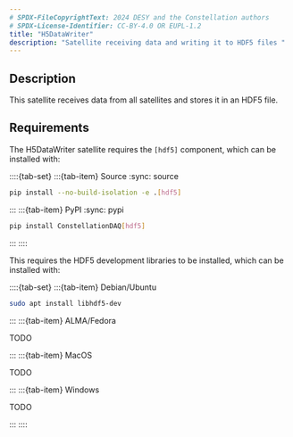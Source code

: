 ```yaml
---
# SPDX-FileCopyrightText: 2024 DESY and the Constellation authors
# SPDX-License-Identifier: CC-BY-4.0 OR EUPL-1.2
title: "H5DataWriter"
description: "Satellite receiving data and writing it to HDF5 files "
---
```


## Description

This satellite receives data from all satellites and stores it in an HDF5 file.

## Requirements

The H5DataWriter satellite requires the `[hdf5]` component, which can be installed with:

::::{tab-set}
:::{tab-item} Source
:sync: source

```sh
pip install --no-build-isolation -e .[hdf5]
```

:::
:::{tab-item} PyPI
:sync: pypi

```sh
pip install ConstellationDAQ[hdf5]
```

:::
::::

This requires the HDF5 development libraries to be installed, which can be installed with:

::::{tab-set}
:::{tab-item} Debian/Ubuntu

```sh
sudo apt install libhdf5-dev
```

:::
:::{tab-item} ALMA/Fedora

TODO

:::
:::{tab-item} MacOS

TODO

:::
:::{tab-item} Windows

TODO

:::
::::
